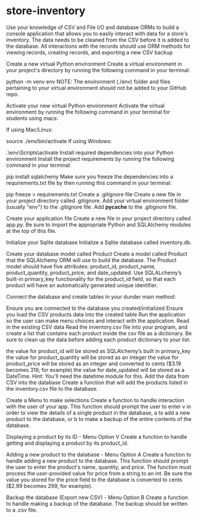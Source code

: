 # store-inventory
Use your knowledge of CSV and File I/O and database ORMs to build a console application that allows you to easily interact with data for a store's inventory. The data needs to be cleaned from the CSV before it is added to the database. All interactions with the records should use ORM methods for viewing records, creating records, and exporting a new CSV backup





Create a new virtual Python environment
Create a virtual environment in your project's directory by running the following command in your terminal:

python -m venv env
NOTE: The environment (./env) folder and files pertaining to your virtual environment should not be added to your GitHub repo.

Activate your new virtual Python environment
Activate the virtual environment by running the following command in your terminal for students using macs:

If using Mac/Linux:

source ./env/bin/activate
If using Windows:

.\env\Scripts\activate
Install required dependencies into your Python environment
Install the project requirements by running the following command in your terminal:

pip install sqlalchemy
Make sure you freeze the dependencies into a requirements.txt file by then running this command in your terminal:

pip freeze > requirements.txt
Create a .gitignore file
Create a new file in your project directory called .gitignore. Add your virtual environment folder (usually "env") to the .gitignore file. Add __pycache__ to the .gitignore file.

Create your application file
Create a new file in your project directory called app.py. Be sure to import the appropriate Python and SQLAlchemy modules at the top of this file.

Initialize your Sqlite database
Initialize a Sqlite database called inventory.db.

Create your database model called Product
Create a model called Product that the SQLAlchemy ORM will use to build the database. The Product model should have five attributes: product_id, product_name, product_quantity, product_price, and date_updated. Use SQLALchemy’s built-in primary_key functionality for the product_id field, so that each product will have an automatically generated unique identifier.

Connect the database and create tables
In your dunder main method:

Ensure you are connected to the database you created/initialized
Ensure you load the CSV products data into the created table
Run the application so the user can make menu choices and interact with the application.
Read in the existing CSV data
Read the inventory.csv file into your program, and create a list that contains each product inside the csv file as a dictionary. Be sure to clean up the data before adding each product dictionary to your list:

the value for product_id will be stored as SQLAlchemy’s built in primary_key
the value for product_quantity will be stored as an integer
the value for product_price will be stored as an integer and converted to cents ($3.19 becomes 319, for example)
the value for date_updated will be stored as a DateTime.
Hint: You'll need the datetime module for this.
Add the data from CSV into the database
Create a function that will add the products listed in the inventory.csv file to the database.

Create a Menu to make selections
Create a function to handle interaction with the user of your app. This function should prompt the user to enter v in order to view the details of a single product in the database, a to add a new product to the database, or b to make a backup of the entire contents of the database.

Displaying a product by its ID - Menu Option V
Create a function to handle getting and displaying a product by its product_id.

Adding a new product to the database - Menu Option A
Create a function to handle adding a new product to the database. This function should prompt the user to enter the product's name, quantity, and price. The function must process the user-provided value for price from a string to an int. Be sure the value you stored for the price field to the database is converted to cents ($2.99 becomes 299, for example).

Backup the database (Export new CSV) - Menu Option B
Create a function to handle making a backup of the database. The backup should be written to a .csv file.
